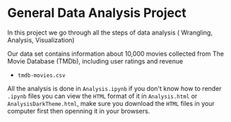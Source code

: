 # General Data Analysis Project

In this project we go through all the steps of data analysis ( Wrangling, Analysis, Visualization)

Our data set contains information
about 10,000 movies collected from
The Movie Database (TMDb),
including user ratings and revenue
* `tmdb-movies.csv`

All the analysis is done in `Analysis.ipynb` if you don't know how to render `.ipynb` files you can view the `HTML` format of it in `Analysis.html` or `AnalysisDarkTheme.html`, make sure you download the `HTML` files in your computer first then openning it in your browsers.